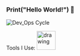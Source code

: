 ### Print("Hello World!") 👋

![Dev_Ops Cycle](https://images.squarespace-cdn.com/content/v1/5db80e43b0a8eb7b0bce7141/1599310965800-T9UPG1534ASK7BVSWWAG/devops_infinite_loop.png)


Tools I Use:
<img src="https://developers.redhat.com/sites/default/files/styles/article_feature/public/blog/2014/05/homepage-docker-logo.png?itok=zx0e-vcP" alt="drawing" width="50"/>
